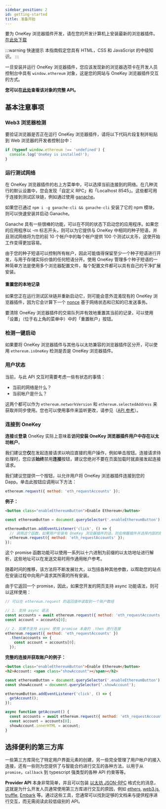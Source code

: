 ```yaml
---
sidebar_position: 2
id: getting-started
title: 准备开始
---
```


要为 OneKey 浏览器插件开发，请在您的开发计算机上安装最新的浏览器插件。[在此处下载](https://onekey.so/plugin/)

:::warning 快速提示
本指南假定您具有 HTML，CSS 和 JavaScript 的中级知识。
:::

一旦安装并运行 OneKey 浏览器插件，您应该发现新的浏览器选项卡在开发人员控制台中具有 `window.ethereum` 对象，这是您的网站与 OneKey 浏览器插件交互的方式。

**您可以在[此处](/Extension/API%20Reference/ethereum-provider)查看该对象的完整 API。**

## 基本注意事项

### Web3 浏览器检测

要验证浏览器是否正在运行 OneKey 浏览器插件，请将以下代码片段复制并粘贴到 Web 浏览器的开发者控制台中：

```javascript
if (typeof window.ethereum !== 'undefined') {
  console.log('OneKey is installed!');
}
```

### 运行测试网络

在 OneKey 浏览器插件的右上方菜单中，可以选择当前连接到的网络。在几种流行的默认设置中，您会发现「自定义 RPC」和「Localhost 8545」。这些都可用于连接到测试区块链，例如通过使用 [ganache](https://www.trufflesuite.com/ganache)。

如果您已通过 `npm i -g ganache-cli && ganache-cli` 安装了它的 npm 模块，则可以快速安装并启动 Ganache。

Ganache 具有一些很棒的功能，可以在不同的状态下启动您的应用程序。如果您的应用程序以 -m 标志开头，则可以为它提供与 OneKey 中相同的种子短语，并且测试网络将为您的前 10 个帐户中的每个帐户提供 100 个测试以太币，这使开始工作变得更加容易。

由于您的种子短语可以控制所有帐户，因此可能值得保留至少一个种子短语进行开发，与用于存储实际价值的任何短语分开。使用 OneKey 管理多个种子短语的一种简单方法是使用多个浏览器配置文件，每个配置文件都可以具有自己的干净扩展安装。

#### 重置您的本地记录

如果您正在运行测试区块链并重新启动它，则可能会意外混淆现有的 OneKey 浏览器插件，因为它会计算下一个 [nonce](./sending-transactions.html#nonce-ignored) 基于网络状态和已知的已发送事务。

要清除 OneKey 浏览器插件的交易队列并有效地重置其当前的记录，可以使用「设置」（位于右上角的菜单中）中的「重置帐户」按钮。

### 检测一键启动

如果要将 OneKey 浏览器插件与其他与以太坊兼容的浏览器插件区分开，可以使用 `ethereum.isOneKey` 检测是否是 OneKey 浏览器插件。

### 用户状态

当前，与此 API 交互时需要考虑一些有状态的事情：

- 当前的网络是什么？
- 当前帐户是什么？

这两个都可以作为 `ethereum.networkVersion` 和 `ethereum.selectedAddress` 来获取并同步使用。您也可以使用事件来监听更改，请参见（[API 参考](./ethereum-provider.html)）。

### 连接到 OneKey

**连接**或**登录** OneKey 实际上意味着**访问安装 OneKey 浏览器插件用户中存在以太坊帐户**。

我们建议您**仅**在发起连接请求以响应直接的用户操作，例如单击按钮。连接请求待处理时，您应该**始终**禁用**连接**按钮，建议您绝对不要在页面加载时就直接发起连接请求。

我们建议您提供一个按钮，以允许用户将 OneKey 浏览器插件连接到您的 Dapp。单击此按钮应调用以下方法：

```javascript
ethereum.request({ method: 'eth_requestAccounts' });
```

**例子：**

```html
<button class="enableEthereumButton">Enable Ethereum</button>
```

```javascript
const ethereumButton = document.querySelector('.enableEthereumButton');

ethereumButton.addEventListener('click', () => {
  // 调用这个函数，如果用户安装有 OneKey 浏览器插件的话，则会唤醒插件并选择内部的账户
  ethereum.request({ method: 'eth_requestAccounts' });
});
```

这个 promise 函数功能可以使用一系列以十六进制为前缀的以太坊地址进行解析，这些地址可以在发送交易时用作通用帐户参考。

随着时间的推移，该方法将不断发展壮大，以包括各种其他参数，以帮助您的站点在安装过程中向用户请求其所需的所有安装。

由于它返回一个 promise，因此，如果您开发的网页支持 async 功能语法，则可以这样使用：

```javascript
// 可以在 ethereum.request 的返回值中读取到一个账户数组

// 1. 支持 async 语法
const accounts = await ethereum.request({ method: 'eth_requestAccounts' });
const account = accounts[0];

// 2. 如果不支持 async 使用 promise 本身的 .then 进行连接
ethereum.request({ method: 'eth_requestAccounts' })
  .then(accounts => {
    const account = accounts[0];
  });
```

**完整的连接并获取账户的例子：**

```html
<button class="enableEthereumButton">Enable Ethereum</button>
<h2>Account: <span class="showAccount"></span></h2>
```

```javascript
const ethereumButton = document.querySelector('.enableEthereumButton');
const showAccount = document.querySelector('.showAccount');

ethereumButton.addEventListener('click', () => {
  getAccount();
});

async function getAccount() {
  const accounts = await ethereum.request({ method: 'eth_requestAccounts' });
  const account = accounts[0];
  showAccount.innerHTML = account;
}
```

## 选择便利的第三方库

一些第三方库简化了特定用户界面元素的创建，另一些完全管理了用户帐户的接入连接，还有一些则为您提供了与智能合约进行交互的各种方法，以用于从 `promise`，`callback` 到 typescript 强类型的各种 API 约束等等。

**Provider API** 本身非常简单，并且可以包装 [以太坊 JSON-RPC](https://eth.wiki/json-rpc/API#json-rpc-methods) 格式化的消息，这就是为什么开发人员通常使用第三方库进行交互的原因，例如 [ethers](https://www.npmjs.com/package/ethers), [web3.js](https://www.npmjs.com/package/web3), [truffle](https://www.trufflesuite.com/), [Embark](https://framework.embarklabs.io/) 等。通过这些工具，您通常可以找到足够的文档来与提供程序进行交互，而无需阅读此较低级别的 API。
